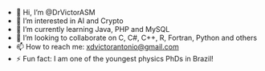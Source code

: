 - 👋 Hi, I’m @DrVictorASM
- 👀 I’m interested in AI and Crypto
- 🌱 I’m currently learning Java, PHP and MySQL
- 💞️ I’m looking to collaborate on C, C#, C++, R, Fortran, Python and others
- 📫 How to reach me: xdvictorantonio@gmail.com
- ⚡ Fun fact: I am one of the youngest physics PhDs in Brazil!
